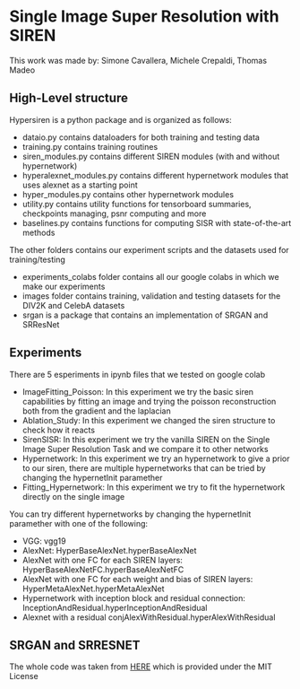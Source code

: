 # Single Image Super Resolution with SIREN

This work was made by: Simone Cavallera, Michele Crepaldi, Thomas Madeo

## High-Level structure
Hypersiren is a python package and is organized as follows:
* dataio.py contains dataloaders for both training and testing data
* training.py contains training routines
* siren_modules.py contains different SIREN modules (with and without hypernetwork)
* hyperalexnet_modules.py contains different hypernetwork modules that uses alexnet as a starting point
* hyper_modules.py contains other hypernetwork modules
* utility.py contains utility functions for tensorboard summaries, checkpoints managing, psnr computing and more
* baselines.py contains functions for computing SISR with state-of-the-art methods

The other folders contains our experiment scripts and the datasets used for training/testing
* experiments_colabs folder contains all our google colabs in which we make our experiments
* images folder contains training, validation and testing datasets for the DIV2K and CelebA datasets
* srgan is a package that contains an implementation of SRGAN and SRResNet

## Experiments

There are 5 esperiments in ipynb files that we tested on google colab
* ImageFitting_Poisson: In this experiment we try the basic siren capabilities by fitting an image and trying the poisson reconstruction both from the gradient and the laplacian
* Ablation_Study: In this experiment we changed the siren structure to check how it reacts
* SirenSISR: In this experiment we try the vanilla SIREN on the Single Image Super Resolution Task and we compare it to other networks
* Hypernetwork: In this experiment we try an hypernetwork to give a prior to our siren, there are multiple hypernetworks that can be tried by changing the hypernetInit paramether
* Fitting_Hypernetwork: In this experiment we try to fit the hypernetwork directly on the single image

You can try different hypernetworks by changing the hypernetInit paramether with one of the following:
* VGG: vgg19
* AlexNet: HyperBaseAlexNet.hyperBaseAlexNet
* AlexNet with one FC for each SIREN layers: HyperBaseAlexNetFC.hyperBaseAlexNetFC
* AlexNet with one FC for each weight and bias of SIREN layers: HyperMetaAlexNet.hyperMetaAlexNet
* Hypernetwork with inception block and residual connection: InceptionAndResidual.hyperInceptionAndResidual
* Alexnet with a residual conjAlexWithResidual.hyperAlexWithResidual

## SRGAN and SRRESNET
The whole code was taken from [HERE](https://github.com/mseitzer/srgan) which is provided under the MIT License                
